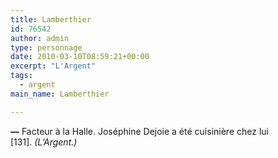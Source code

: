 ```yaml
---
title: Lamberthier
id: 76542
author: admin
type: personnage
date: 2010-03-10T08:59:21+00:00
excerpt: "L'Argent"
tags:
  - argent
main_name: Lamberthier

---
```

**—** Facteur à la Halle. Joséphine Dejoie a été cuisinière chez lui [131]. _(L&rsquo;Argent.)_